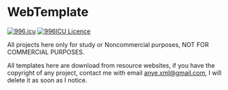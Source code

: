 # WebTemplate
[![996.icu](https://img.shields.io/badge/link-996.icu-red.svg)](https://996.icu)
[![996ICU Licence](<https://img.shields.io/badge/license-NPL%20(The%20996%20Prohibited%20License)-blue.svg>)](https://github.com/996icu/996.ICU/blob/master/LICENSE)

All projects here only for study or Noncommercial purposes, NOT FOR COMMERCIAL PURPOSES.

All templates here are download from resource websites, if you have the copyright of any project, contact me with email anye.xml@gmail.com, I will delete it as soon as I notice.
